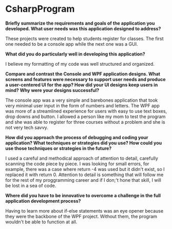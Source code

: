 # CsharpProgram

**Briefly summarize the requirements and goals of the application you developed. What user needs was this application designed to address?**

These projects were created to help students register for classes. The first one needed to be a console app while the next one was a GUI.

**What did you do particularly well in developing this application?**

I believe my formatting of my code was well structured and organized.

**Compare and contrast the Console and WPF application designs. What screens and features were necessary to support user needs and produce a user-centered UI for the app? How did your UI designs keep users in mind? Why were your designs successful?**

The console app was a very simple and barebones application that took very minimal user input in the form of numbers and letters. The WPF app was more of a streamlined experience for users with easy to use text boxes, drop downs and button. I allowed a person like my mom to test the program and she was able to register for three courses without a problem and she is not very tech savvy.

**How did you approach the process of debugging and coding your application? What techniques or strategies did you use? How could you use those techniques or strategies in the future?**

I used a careful and methodical approach of attention to detail, carefully scanning the code piece by piece. I was looking for small errors, for example, there was a case where return -4 was used but it didn't exist, so I replaced it with return 0. Attention to detail is something that will follow me for the rest of my proggramming career and if I don;'t hone that skill, I will be lost in a sea of code.

**Where did you have to be innovative to overcome a challenge in the full application development process?**

Having to learn more about if-else statements was an eye opener because they were the backbone of the WPF project. Without them, the program wouldn't be able to function at all.
